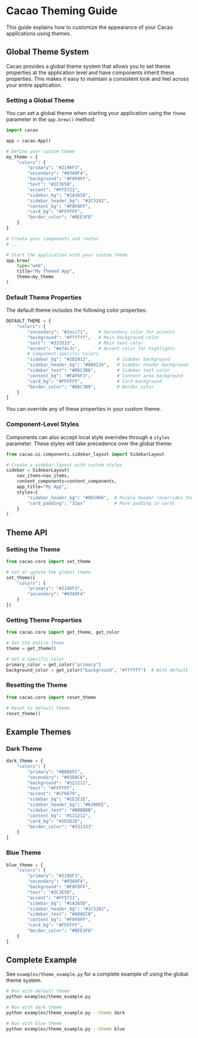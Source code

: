 # Cacao Theming Guide

This guide explains how to customize the appearance of your Cacao applications using themes.

## Global Theme System

Cacao provides a global theme system that allows you to set theme properties at the application level and have components inherit these properties. This makes it easy to maintain a consistent look and feel across your entire application.

### Setting a Global Theme

You can set a global theme when starting your application using the `theme` parameter in the `app.brew()` method:

```python
import cacao

app = cacao.App()

# Define your custom theme
my_theme = {
    "colors": {
        "primary": "#2196F3",
        "secondary": "#03A9F4",
        "background": "#F0F8FF",
        "text": "#2C3E50",
        "accent": "#FF5722",
        "sidebar_bg": "#1A365D",
        "sidebar_header_bg": "#2C5282",
        "content_bg": "#F0F8FF",
        "card_bg": "#FFFFFF",
        "border_color": "#BEE3F8"
    }
}

# Create your components and routes
# ...

# Start the application with your custom theme
app.brew(
    type="web",
    title="My Themed App",
    theme=my_theme
)
```

### Default Theme Properties

The default theme includes the following color properties:

```python
DEFAULT_THEME = {
    "colors": {
        "secondary": "#2ecc71",    # Secondary color for accents
        "background": "#ffffff",   # Main background color
        "text": "#333333",         # Main text color
        "accent": "#e74c3c",       # Accent color for highlights
        # Component-specific colors
        "sidebar_bg": "#2D2013",          # Sidebar background
        "sidebar_header_bg": "#6B4226",   # Sidebar header background
        "sidebar_text": "#D6C3B6",        # Sidebar text color
        "content_bg": "#FAF6F3",          # Content area background
        "card_bg": "#FFFFFF",             # Card background
        "border_color": "#D6C3B6",        # Border color
    }
}
```

You can override any of these properties in your custom theme.

### Component-Level Styles

Components can also accept local style overrides through a `styles` parameter. These styles will take precedence over the global theme:

```python
from cacao.ui.components.sidebar_layout import SidebarLayout

# Create a sidebar layout with custom styles
sidebar = SidebarLayout(
    nav_items=nav_items,
    content_components=content_components,
    app_title="My App",
    styles={
        "sidebar_header_bg": "#9b59b6",  # Purple header (overrides the global theme)
        "card_padding": "32px"           # More padding in cards
    }
)
```

## Theme API

### Setting the Theme

```python
from cacao.core import set_theme

# Set or update the global theme
set_theme({
    "colors": {
        "primary": "#2196F3",
        "secondary": "#03A9F4"
    }
})
```

### Getting Theme Properties

```python
from cacao.core import get_theme, get_color

# Get the entire theme
theme = get_theme()

# Get a specific color
primary_color = get_color("primary")
background_color = get_color("background", "#ffffff")  # With default fallback
```

### Resetting the Theme

```python
from cacao.core import reset_theme

# Reset to default theme
reset_theme()
```

## Example Themes

### Dark Theme

```python
dark_theme = {
    "colors": {
        "primary": "#BB86FC",
        "secondary": "#03DAC6",
        "background": "#121212",
        "text": "#FFFFFF",
        "accent": "#CF6679",
        "sidebar_bg": "#1E1E1E",
        "sidebar_header_bg": "#6200EE",
        "sidebar_text": "#BBBBBB",
        "content_bg": "#121212",
        "card_bg": "#2D2D2D",
        "border_color": "#333333"
    }
}
```

### Blue Theme

```python
blue_theme = {
    "colors": {
        "primary": "#2196F3",
        "secondary": "#03A9F4",
        "background": "#F0F8FF",
        "text": "#2C3E50",
        "accent": "#FF5722",
        "sidebar_bg": "#1A365D",
        "sidebar_header_bg": "#2C5282",
        "sidebar_text": "#A0AEC0",
        "content_bg": "#F0F8FF",
        "card_bg": "#FFFFFF",
        "border_color": "#BEE3F8"
    }
}
```

## Complete Example

See `examples/theme_example.py` for a complete example of using the global theme system.

```bash
# Run with default theme
python examples/theme_example.py

# Run with dark theme
python examples/theme_example.py --theme dark

# Run with blue theme
python examples/theme_example.py --theme blue
